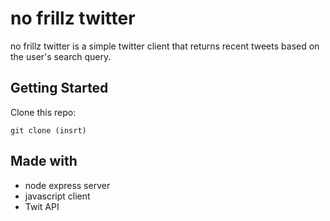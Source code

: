 # no frillz twitter

no frillz twitter is a simple twitter client that returns recent tweets based on the user's search query. 

## Getting Started

Clone this repo:

`git clone (insrt)`


## Made with
- node express server
- javascript client
- Twit API
